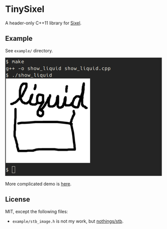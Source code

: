 # TinySixel

A header-only C++11 library for [Sixel](https://en.wikipedia.org/wiki/Sixel).

## Example

See `example/` directory.

![](screenshot.png)

More complicated demo is [here](https://twitter.com/ushitora_anqou/status/1173214625501855746).

## License

MIT, except the following files:

- `example/stb_image.h` is not my work, but [nothings/stb](https://github.com/nothings/stb).
